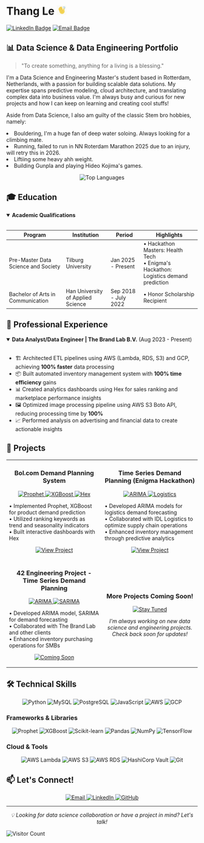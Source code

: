 # Thang Le <img src="hand.gif" alt="Waving Hand" width="25" height="25" />

[![LinkedIn Badge](https://img.shields.io/badge/LinkedIn-0077B5?style=for-the-badge&logo=linkedin&logoColor=white)](https://www.linkedin.com/in/thang-le-cong/)
[![Email Badge](https://img.shields.io/badge/Email-D14836?style=for-the-badge&logo=gmail&logoColor=white)](mailto:lethang031200@gmail.com)

## 📊 Data Science & Data Engineering Portfolio

> "To create something, anything for a living is a blessing."
<p>
<p>I'm a Data Science and Engineering Master's student based in Rotterdam, Netherlands, with a passion for building scalable data solutions. My expertise spans predictive modeling, cloud architecture, and translating complex data into business value. I'm always busy and curious for new projects and how I can keep on learning and creating cool stuffs!</p>

<p>Aside from Data Science, I also am guilty of the classic Stem bro hobbies, namely:
<li>Bouldering, I'm a huge fan of deep water soloing. Always looking for a climbing mate.</li>
<li>Running, failed to run in NN Roterdam Marathon 2025 due to an injury, will retry this in 2026.</li>
<li>Liftiing some heavy ahh weight.</li>
<li>Building Gunpla and playing Hideo Kojima's games.</li>

</p>
<p align="center">
  <img src="https://github-readme-stats.vercel.app/api/top-langs/?username=Thangwasd123&layout=compact&theme=radical" alt="Top Languages" />
</p>

## 🎓 Education

<details open>
<summary><b>Academic Qualifications</b></summary>
<br>

| Program | Institution | Period | Highlights |
| ------- | ----------- | ------ | ---------- |
| Pre-Master Data Science and Society | Tilburg University | Jan 2025 - Present | • Hackathon Masters: Health Tech<br>• Enigma's Hackathon: Logistics demand prediction |
| Bachelor of Arts in Communication | Han University of Applied Science | Sep 2018 - July 2022 | • Honor Scholarship Recipient |

</details>

## 💼 Professional Experience

<details open>
<summary><b>Data Analyst/Data Engineer | The Brand Lab B.V.</b> (Aug 2023 - Present)</summary>
<br>

- 🏗️ Architected ETL pipelines using AWS (Lambda, RDS, S3) and GCP, achieving **100% faster** data processing
- 📦 Built automated inventory management system with **100% time efficiency** gains
- 📊 Created analytics dashboards using Hex for sales ranking and marketplace performance insights
- 🖼️ Optimized image processing pipeline using AWS S3 Boto API, reducing processing time by **100%**
- 📈 Performed analysis on advertising and financial data to create actionable insights

</details>

## 🚀 Projects

<div align="center">

<!-- PROJECT CARD TEMPLATE -->
<table>
  <tr>
    <td width="50%">
      <h3 align="center">Bol.com Demand Planning System</h3>
      <p align="center">
        <a href="#" target="_blank">
          <img src="https://img.shields.io/badge/Prophet-FF6F00?style=for-the-badge&logo=python&logoColor=white" alt="Prophet"/>
          <img src="https://img.shields.io/badge/XGBoost-76B900?style=for-the-badge&logo=python&logoColor=white" alt="XGBoost"/>
          <img src="https://img.shields.io/badge/Hex-764ABC?style=for-the-badge&logo=hex&logoColor=white" alt="Hex"/>
        </a>
      </p>
      <p>
        • Implemented Prophet, XGBoost for product demand prediction<br>
        • Utilized ranking keywords as trend and seasonality indicators<br>
        • Built interactive dashboards with Hex
      </p>
      <p align="center">
        <a href="#" target="_blank">
          <img src="https://img.shields.io/badge/View_Project-4285F4?style=for-the-badge&logo=googlechrome&logoColor=white" alt="View Project"/>
        </a>
      </p>
    </td>
    <td width="50%">
      <h3 align="center">Time Series Demand Planning (Enigma Hackathon)</h3>
      <p align="center">
        <a href="#" target="_blank">
          <img src="https://img.shields.io/badge/ARIMA-3776AB?style=for-the-badge&logo=python&logoColor=white" alt="ARIMA"/>
          <img src="https://img.shields.io/badge/Logistics-FFA500?style=for-the-badge&logo=data&logoColor=white" alt="Logistics"/>
        </a>
      </p>
      <p>
        • Developed ARIMA models for logistics demand forecasting<br>
        • Collaborated with IDL Logistics to optimize supply chain operations<br>
        • Enhanced inventory management through predictive analytics
      </p>
      <p align="center">
        <a href="Enigma's%20Hackathon%20-%20IDL%20Logistics.md" target="_blank">
          <img src="https://img.shields.io/badge/View_Project-4285F4?style=for-the-badge&logo=googlechrome&logoColor=white" alt="View Project"/>
        </a>
      </p>
    </td>
  </tr>
  <tr>
    <td width="50%">
      <h3 align="center">42 Engineering Project - Time Series Demand Planning</h3>
      <p align="center">
        <a href="#" target="_blank">
          <img src="https://img.shields.io/badge/ARIMA-3776AB?style=for-the-badge&logo=python&logoColor=white" alt="ARIMA"/>
          <img src="https://img.shields.io/badge/SARIMA-004D40?style=for-the-badge&logo=python&logoColor=white" alt="SARIMA"/>
        </a>
      </p>
      <p>
        • Developed ARIMA model, SARIMA for demand forecasting<br>
        • Collaborated with The Brand Lab and other clients<br>
        • Enhanced inventory purchasing operations for SMBs
      </p>
      <p align="center">
        <a href="#" target="_blank">
          <img src="https://img.shields.io/badge/Coming_Soon-808080?style=for-the-badge&logo=github&logoColor=white" alt="Coming Soon"/>
        </a>
      </p>
    </td>
    <td width="50%">
      <h3 align="center">More Projects Coming Soon!</h3>
      <p align="center">
        <a href="#" target="_blank">
          <img src="https://img.shields.io/badge/Stay_Tuned-000000?style=for-the-badge&logo=github&logoColor=white" alt="Stay Tuned"/>
        </a>
      </p>
      <p align="center">
        <i>I'm always working on new data science and engineering projects. Check back soon for updates!</i>
      </p>
    </td>
  </tr>
</table>
</div>

## 🛠️ Technical Skills

<p align="center">
  <img src="https://img.shields.io/badge/Python-3776AB?style=for-the-badge&logo=python&logoColor=white" alt="Python" />
  <img src="https://img.shields.io/badge/MySQL-4479A1?style=for-the-badge&logo=mysql&logoColor=white" alt="MySQL" />
  <img src="https://img.shields.io/badge/PostgreSQL-316192?style=for-the-badge&logo=postgresql&logoColor=white" alt="PostgreSQL" />
  <img src="https://img.shields.io/badge/JavaScript-F7DF1E?style=for-the-badge&logo=javascript&logoColor=black" alt="JavaScript" />
  <img src="https://img.shields.io/badge/AWS-232F3E?style=for-the-badge&logo=amazon-aws&logoColor=white" alt="AWS" />
  <img src="https://img.shields.io/badge/GCP-4285F4?style=for-the-badge&logo=google-cloud&logoColor=white" alt="GCP" />
</p>

### Frameworks & Libraries
<p align="center">
  <img src="https://img.shields.io/badge/Prophet-00A6D6?style=for-the-badge&logo=meta&logoColor=white" alt="Prophet" />
  <img src="https://img.shields.io/badge/XGBoost-76B900?style=for-the-badge&logo=xgboost&logoColor=white" alt="XGBoost" />
  <img src="https://img.shields.io/badge/Scikit_Learn-F7931E?style=for-the-badge&logo=scikit-learn&logoColor=white" alt="Scikit-learn" />
  <img src="https://img.shields.io/badge/Pandas-150458?style=for-the-badge&logo=pandas&logoColor=white" alt="Pandas" />
  <img src="https://img.shields.io/badge/NumPy-013243?style=for-the-badge&logo=numpy&logoColor=white" alt="NumPy" />
  <img src="https://img.shields.io/badge/TensorFlow-FF6F00?style=for-the-badge&logo=tensorflow&logoColor=white" alt="TensorFlow" />
</p>

### Cloud & Tools
<p align="center">
  <img src="https://img.shields.io/badge/AWS_Lambda-FF9900?style=for-the-badge&logo=amazonaws&logoColor=white" alt="AWS Lambda" />
  <img src="https://img.shields.io/badge/AWS_S3-569A31?style=for-the-badge&logo=amazons3&logoColor=white" alt="AWS S3" />
  <img src="https://img.shields.io/badge/AWS_RDS-527FFF?style=for-the-badge&logo=amazonrds&logoColor=white" alt="AWS RDS" />
  <img src="https://img.shields.io/badge/HashiCorp_Vault-000000?style=for-the-badge&logo=vault&logoColor=white" alt="HashiCorp Vault" />
  <img src="https://img.shields.io/badge/Git-F05032?style=for-the-badge&logo=git&logoColor=white" alt="Git" />
</p>

## 📫 Let's Connect!

<p align="center">
  <a href="mailto:lethang031200@gmail.com">
    <img src="https://img.shields.io/badge/Email-D14836?style=for-the-badge&logo=gmail&logoColor=white" alt="Email"/>
  </a>
  <a href="https://www.linkedin.com/in/thang-le-cong/">
    <img src="https://img.shields.io/badge/LinkedIn-0077B5?style=for-the-badge&logo=linkedin&logoColor=white" alt="LinkedIn"/>
  </a>
  <a href="https://github.com/Thangwasd123">
    <img src="https://img.shields.io/badge/GitHub-100000?style=for-the-badge&logo=github&logoColor=white" alt="GitHub"/>
  </a>
</p>

---

<p align="center">
  <i>💡 Looking for data science collaboration or have a project in mind? Let's talk!</i>
</p>

![Visitor Count](https://visitor-badge.laobi.icu/badge?page_id=Thangwasd123.Thangwasd123)
